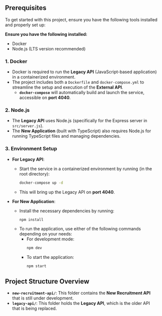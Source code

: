 ## Prerequisites

To get started with this project, ensure you have the following tools installed and properly set up:

**Ensure you have the following installed:**
- Docker
- Node.js (LTS version recommended)


### 1. **Docker**
- Docker is required to run the **Legacy API** (JavaScript-based application) in a containerized environment.
- The project includes both a `Dockerfile` and `docker-compose.yml` to streamline the setup and execution of the **External API**.
  - **`docker-compose`** will automatically build and launch the service, accessible on **port 4040**.

### 2. **Node.js**
- The **Legacy API** uses Node.js (specifically for the Express server in `src/server.js`).
- The **New Application** (built with TypeScript) also requires Node.js for running TypeScript files and managing dependencies.

### 3. **Environment Setup**
- **For Legacy API**: 
  - Start the service in a containerized environment by running (in the root directory):
    ```bash
    docker-compose up -d
    ```
  - This will bring up the Legacy API on **port 4040**.

- **For New Application**:
  - Install the necessary dependencies by running:
    ```bash
    npm install
    ```
  - To run the application, use either of the following commands depending on your needs:
    - For development mode:
      ```bash
      npm dev
      ```
    - To start the application:
      ```bash
      npm start
      ```

## Project Structure Overview

- **`new-recruitment-api/`**: This folder contains the **New Recruitment API** that is still under development.
- **`legacy-api/`**: This folder holds the **Legacy API**, which is the older API that is being replaced.
